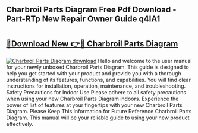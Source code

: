 ## Charbroil Parts Diagram Free Pdf Download - Part-RTp New Repair Owner Guide q4IA1

# <h2><a href="http://dftgwlm.blite.top/?on=Charbroil+Parts+Diagram">🔗Download New 👉🔴 Charbroil Parts Diagram</a></h2>

[![Charbroil Parts Diagram download](https://i.imgur.com/lujVjoI.png)](http://dftgwlm.blite.top/?on=Charbroil+Parts+Diagram)
Hello and welcome to the user manual for your newly unboxed Charbroil Parts Diagram. This guide is designed to help you get started with your product and provide you with a thorough understanding of its features, functions, and capabilities. You will find clear instructions for installation, operation, maintenance, and troubleshooting. Safety Precautions for Indoor Use Please adhere to all safety precautions when using your new Charbroil Parts Diagram indoors. Experience the power of list of features at your fingertips with your new Charbroil Parts Diagram. Please Keep This Information for Future Reference Charbroil Parts Diagram. This manual will be your reliable guide to using your new product effectively.
